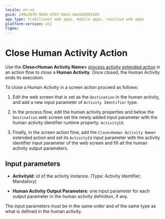 ```yaml
---
locale: en-us
guid: 249a28f9-965b-47b7-bbe1-6ba5d20032d5
app_type: traditional web apps, mobile apps, reactive web apps
platform-version: o11
figma:
---
```


# Close Human Activity Action

Use the **Close&lt;Human Activity Name&gt;** [process activity extended action](intro.md) in an action flow to close a **Human Activity**. Once closed, the Human Activity ends its execution.

To close a Human Activity in a screen action proceed as follows:

1. Edit the web screen that is set as the `Destination` in the human activity, and add a new input parameter of `Activity Identifier` type.

2. In the process flow, edit the human activity properties and below the `Destination` web screen set the newly added input parameter with the human activity identifier runtime property: `ActivityId`.

3. Finally, in the screen action flow, add the `Close<Human Activity Name>` extended action and set its `ActivityId` input parameter with the activity identifier input parameter of the web screen and fill all the human activity output parameters.

## Input parameters

* **ActivityId:** id of the activity instance. (Type: Activity Identifier; Mandatory)

* **Human Activity Output Parameters**: one input parameter for each output parameter in the human activity definition, if any.

<div class="warning" markdown="1">

The input parameters must be in the same order and of the same type as what is defined in the human activity.

</div>
